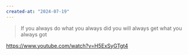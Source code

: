 ```yaml
---
created-at: "2024-07-19"
---
```


> If you always do what you always did you will always get what you always got

https://www.youtube.com/watch?v=H5ExSyGTgt4
